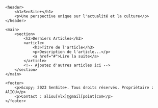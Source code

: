 <!DOCTYPE html>
<html lang="fr">
<head>
    <meta charset="UTF-8">
    <meta name="viewport" content="width=device-width, initial-scale=1.0">
    <title>SenSite+</title>
    <style>
        /* Styles inchangés pour l'instant */
    </style>
</head>
<body>

    <header>
        <h1>SenSite+</h1>
        <p>Une perspective unique sur l'actualité et la culture</p>
    </header>

    <main>
        <section>
            <h2>Derniers Articles</h2>
            <article>
                <h3>Titre de l'article</h3>
                <p>Description de l'article...</p>
                <a href="#">Lire la suite</a>
            </article>
            <!-- Ajoutez d'autres articles ici -->
        </section>
    </main>

    <footer>
        <p>&copy; 2023 SenSite+. Tous droits réservés. Propriétaire : AlIOU</p>
        <p>Contact : aliou[vlx]@gmail[point]com</p>
    </footer>

</body>
</html>
